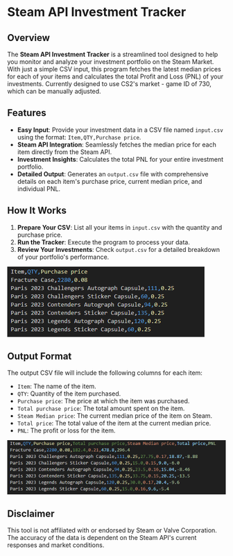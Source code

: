 # Steam API Investment Tracker

## Overview
The **Steam API Investment Tracker** is a streamlined tool designed to help you monitor and analyze your investment portfolio on the Steam Market. With just a simple CSV input, this program fetches the latest median prices for each of your items and calculates the total Profit and Loss (PNL) of your investments. Currently designed to use CS2's market - game ID of 730, which can be manually adjusted.

## Features
- **Easy Input**: Provide your investment data in a CSV file named `input.csv` using the format: `Item,QTY,Purchase price`.
- **Steam API Integration**: Seamlessly fetches the median price for each item directly from the Steam API.
- **Investment Insights**: Calculates the total PNL for your entire investment portfolio.
- **Detailed Output**: Generates an `output.csv` file with comprehensive details on each item's purchase price, current median price, and individual PNL.

## How It Works
1. **Prepare Your CSV**: List all your items in `input.csv` with the quantity and purchase price.
2. **Run the Tracker**: Execute the program to process your data.
3. **Review Your Investments**: Check `output.csv` for a detailed breakdown of your portfolio's performance.
   
![Input Image](input.PNG)

## Output Format
The output CSV file will include the following columns for each item:
- `Item`: The name of the item.
- `QTY`: Quantity of the item purchased.
- `Purchase price`: The price at which the item was purchased.
- `Total purchase price`: The total amount spent on the item.
- `Steam Median price`: The current median price of the item on Steam.
- `Total price`: The total value of the item at the current median price.
- `PNL`: The profit or loss for the item.
  
![Output Image](output.PNG)

## Disclaimer
This tool is not affiliated with or endorsed by Steam or Valve Corporation. The accuracy of the data is dependent on the Steam API's current responses and market conditions.
